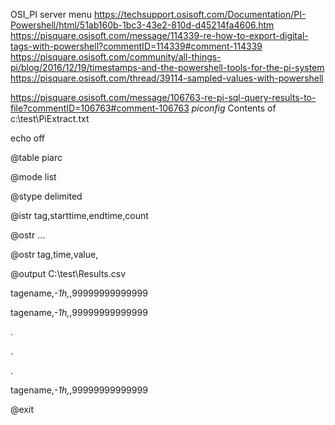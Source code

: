 OSI_PI server menu
https://techsupport.osisoft.com/Documentation/PI-Powershell/html/51ab160b-1bc3-43e2-810d-d45214fa4606.htm
https://pisquare.osisoft.com/message/114339-re-how-to-export-digital-tags-with-powershell?commentID=114339#comment-114339
https://pisquare.osisoft.com/community/all-things-pi/blog/2016/12/19/timestamps-and-the-powershell-tools-for-the-pi-system
https://pisquare.osisoft.com/thread/39114-sampled-values-with-powershell


https://pisquare.osisoft.com/message/106763-re-pi-sql-query-results-to-file?commentID=106763#comment-106763
*piconfig* 
Contents of c:\test\PiExtract.txt

echo off

@table piarc

@mode list

@stype delimited

@istr tag,starttime,endtime,count

@ostr ...

@ostr tag,time,value,

@output C:\test\Results.csv

tagename,*-1h,*,99999999999999

tagename,*-1h,*,99999999999999

.

.

.

tagename,*-1h,*,99999999999999

@exit
